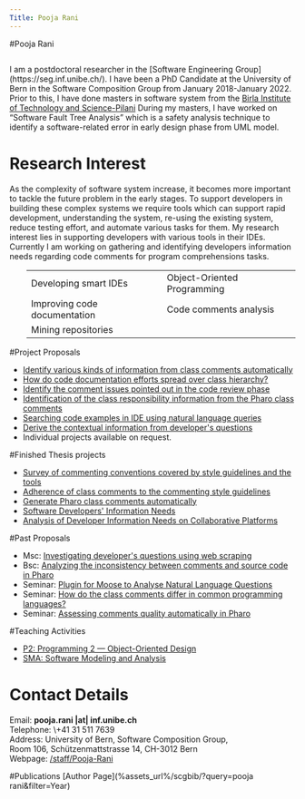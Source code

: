 ```yaml
---
Title: Pooja Rani
---
```

#Pooja Rani
<div class="contents column span-16"><p>I am a postdoctoral researcher in the [Software Engineering Group](https://seg.inf.unibe.ch/). I have been a PhD Candidate at the University of Bern in the Software Composition Group from January 2018-January 2022. Prior to this, I have done masters in software system from the 
    <a title="http://www.bits-pilani.ac.in” class=" external" href=" http://www.bits-pilani.ac.in">Birla Institute of Technology and Science-Pilani</a>
                                                                                                     During my masters, I have worked on “Software Fault Tree Analysis” which is a safety analysis technique to identify a software-related error in early design phase from UML model.</p>
<h1> Research Interest </h1>
<p>
As the complexity of software system increase, it becomes more important to tackle the future problem in the early stages.  To support developers in building these complex systems we require tools which can support rapid development, understanding the system, re-using the existing system, reduce testing effort, and automate various tasks for them. My research interest lies in supporting developers with various tools in their IDEs. 
Currently I am working on gathering and identifying developers information needs regarding code comments for program comprehensions tasks.
</p><div style="padding-left: 30px;"><p></p><table><tbody><tr><td>Developing smart IDEs</td><td> Object-Oriented Programming</td></tr><tr><td>Improving code documentation </td><td>Code comments analysis</td></tr><tr><td>Mining repositories</td></tr>
</tbody></table><p></p></div>                                        
                                                                                                <p></p>

#Project Proposals

-  [Identify various kinds of information from class comments automatically](/wiki/projects/mastersbachelorsprojects/Identify-information-types-from-class-comments-automatically)
-  [How do code documentation efforts spread over class hierarchy?](/wiki/projects/mastersbachelorsprojects/How-code-documentation-efforts-spread-over-hierarchy?)
-  [Identify the comment issues pointed out in the code review phase](/wiki/projects/mastersbachelorsprojects/Identify-comments-related-issues-in-code-review)
-  [Identification of the class responsibility information from the Pharo class comments](/wiki/projects/mastersbachelorsprojects/Identification-of-the-class-responsibilty-information-from-the-Pharo-class-comment)
-  [Searching code examples in IDE using natural language queries](/wiki/projects/mastersbachelorsprojects/Searching-code-examples-in-IDE)
-  [Derive the contextual information from developer's questions](/wiki/projects/mastersbachelorsprojects/Derive-the-context)
-  Individual projects available on request.

#Finished Thesis projects

- [Survey of commenting conventions covered by style guidelines and the tools](/wiki/projects/mastersbachelorsprojects/Commenting-conventions-in-style-guidelines-style-checkers)
-  [Adherence of class comments to the commenting style guidelines](/wiki/projects/mastersbachelorsprojects/Adherence-of-class-comments-style-guidelines)
-  [ Generate Pharo class comments automatically](/wiki/projects/mastersbachelorsprojects/Automatically-generate-Pharo-class-comments)
-  [Software Developers' Information Needs](/archive/projects/Rich19a.pdf)
-  [Analysis of Developer Information Needs on Collaborative Platforms](/archive/masters/Birr20a.pdf)

#Past Proposals

-  Msc: [Investigating developer's questions using web scraping](/wiki/projects/mastersbachelorsprojects/Investigating-developer___s-questions-using-web-scraping)
-  Bsc: [Analyzing the inconsistency between comments and source code in Pharo](/wiki/projects/mastersbachelorsprojects/Analyzing-the-inconsistency-between-comments-and-source-code-in-Pharo)
-  Seminar: [Plugin for Moose to Analyse Natural Language Questions](/wiki/projects/archive/Moose-plugin-for-nlp)
-  Seminar: [How do the class comments differ in common programming languages?](/wiki/projects/mastersbachelorsprojects/How-class-comments-differ-in-common-programming-languages?)
-  Seminar: [Assessing comments quality automatically  in Pharo](/wiki/projects/mastersbachelorsprojects/Assess-quality-of-pharo-comments)


#Teaching Activities

-  [P2: Programming 2 &mdash; Object-Oriented Design](/teaching/p2)
-  [SMA: Software Modeling and Analysis](/teaching/sma)

<h1> Contact Details</h1>
<dl><dt> Email: <strong>pooja.rani |at| inf.unibe.ch</strong></dt><dt> Telephone: \+41 31 511 7639</dt><dt> Address: University of Bern, Software Composition Group,<br /> Room 106, Schützenmattstrasse 14, CH-3012 Bern</dt><dt> Webpage: <a title="/staff/Pooja-Rani" class="external" href="/staff/Pooja-Rani">/staff/Pooja-Rani</a></dt></dl>
                                                                                                
#Publications
[Author Page](%assets_url%/scgbib/?query=pooja rani&filter=Year)                                                             
</div>
